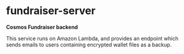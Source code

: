 # fundraiser-server

**Cosmos Fundraiser backend**

This service runs on Amazon Lambda, and provides an endpoint which sends emails to users containing encrypted wallet files as a backup.


